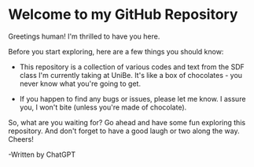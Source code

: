 # Welcome to my GitHub Repository

Greetings human! I'm thrilled to have you here.

Before you start exploring, here are a few things you should know:

- This repository is a collection of various codes and text from the SDF class I'm currently taking at UniBe. It's like a box of chocolates - you never know what you're going to get.

- If you happen to find any bugs or issues, please let me know. I assure you, I won't bite (unless you're made of chocolate).

So, what are you waiting for? Go ahead and have some fun exploring this repository. And don't forget to have a good laugh or two along the way. Cheers!

-Written by ChatGPT
